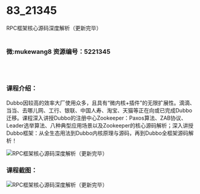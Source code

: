 # 83_21345
RPC框架核心源码深度解析（更新完毕）
<br/></br>
<h3>微:mukewang8 资源编号：5221345</h3>
<br/></br>
<h3>课程介绍：</h3>
<p>Dubbo因较高的效率大厂使用众多，且具有“微内核+插件”的无限扩展性。滴滴、当当、去哪儿网、工行、银联、中国人寿、淘宝、天猫等正在向或已完成Dubbo迁移。课程深入讲授Dubbo的注册中心Zookeeper：Paxos算法、ZAB协议、Leader选举算法、八种典型应用场景以及Zookeeper的核心源码解析；深入讲授Dubbo框架：从全生态用法到Dubbo内核原理与源码，再到Dubbo全框架源码解析！</p>
<p><img src="https://www.ko996.com/wp-content/uploads/img/2021/10/1-24-300x179.png" alt="RPC框架核心源码深度解析（更新完毕）"></p>
<div class="info-desc">
<h3>课程截图：</h3>
<p><img src="https://www.ko996.com/wp-content/uploads/img/2021/10/2-20.png" alt="RPC框架核心源码深度解析（更新完毕）"></p>


			
</div>
